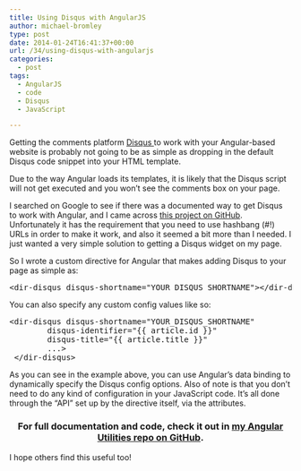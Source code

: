 ```yaml
---
title: Using Disqus with AngularJS
author: michael-bromley
type: post
date: 2014-01-24T16:41:37+00:00
url: /34/using-disqus-with-angularjs
categories:
  - post
tags:
  - AngularJS
  - code
  - Disqus
  - JavaScript

---
```

Getting the comments platform <a href="http://disqus.com/" target="_blank">Disqus </a>to work with your Angular-based website is probably not going to be as simple as dropping in the default Disqus code snippet into your HTML template.

Due to the way Angular loads its templates, it is likely that the Disqus script will not get executed and you won&#8217;t see the comments box on your page.

I searched on Google to see if there was a documented way to get Disqus to work with Angular, and I came across <a href="https://github.com/kirstein/angular-disqus" target="_blank">this project on GitHub</a>. Unfortunately it has the requirement that you need to use hashbang (#!) URLs in order to make it work, and also it seemed a bit more than I needed. I just wanted a very simple solution to getting a Disqus widget on my page.

So I wrote a custom directive for Angular that makes adding Disqus to your page as simple as:

<pre>&lt;dir-disqus disqus-shortname="YOUR_DISQUS_SHORTNAME"&gt;&lt;/dir-disqus&gt;</pre>

You can also specify any custom config values like so:

<pre>&lt;dir-disqus disqus-shortname="YOUR_DISQUS_SHORTNAME"
        disqus-identifier="{{ article.id }}"
        disqus-title="{{ article.title }}"
        ...&gt;
 &lt;/dir-disqus&gt;</pre>

As you can see in the example above, you can use Angular&#8217;s data binding to dynamically specify the Disqus config options. Also of note is that you don&#8217;t need to do any kind of configuration in your JavaScript code. It&#8217;s all done through the &#8220;API&#8221; set up by the directive itself, via the attributes.

<h3 style="text-align: center;">
  For full documentation and code, check it out in <a href="https://github.com/michaelbromley/angularUtils/tree/master/src/directives/disqus" target="_blank">my Angular Utilities repo on GitHub</a>.
</h3>

I hope others find this useful too!

&nbsp;